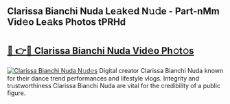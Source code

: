 ## Clarissa Bianchi Nuda Le𝚊k𝚎d N𝚞𝚍e - Part-nMm Vid𝚎o Le𝚊ks Photos tPRHd

# <h2><a href="http://fbbkvq.evod.top/?m=Clarissa+Bianchi+Nuda">🔗 👉🔴 Clarissa Bianchi Nuda Vid𝚎o Ph𝚘t𝚘s</a></h2>

[![Clarissa Bianchi Nuda N𝚞d𝚎s](https://i.imgur.com/8V9OHl7.gif)](http://fbbkvq.evod.top/?m=Clarissa+Bianchi+Nuda)
Digital creator Clarissa Bianchi Nuda known for their dance trend performances and lifestyle vlogs. Integrity and trustworthiness Clarissa Bianchi Nuda are vital for the credibility of a public figure. 
